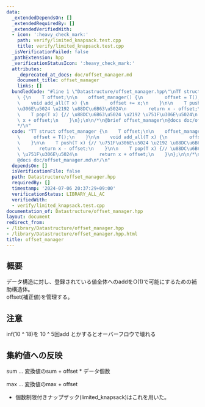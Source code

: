 ```yaml
---
data:
  _extendedDependsOn: []
  _extendedRequiredBy: []
  _extendedVerifiedWith:
  - icon: ':heavy_check_mark:'
    path: verify/limited_knapsack.test.cpp
    title: verify/limited_knapsack.test.cpp
  _isVerificationFailed: false
  _pathExtension: hpp
  _verificationStatusIcon: ':heavy_check_mark:'
  attributes:
    _deprecated_at_docs: doc/offset_manager.md
    document_title: offset_manager
    links: []
  bundledCode: "#line 1 \"Datastructure/offset_manager.hpp\"\nTT struct offset_manager\
    \ {\n    T offset;\n\n    offset_manager() {\n        offset = T();\n    }\n\n\
    \    void add_all(T x) {\n        offset += x;\n    }\n\n    T push(T x) {// \u751F\
    \u306E\u5024 \u2192 \u88DC\u6B63\u5024\n        return x - offset;\n    }\n\n\
    \    T pop(T x) {// \u88DC\u6B63\u5024 \u2192 \u751F\u306E\u5024\n        return\
    \ x + offset;\n    }\n};\n\n/*\n@brief offset_manager\n@docs doc/offset_manager.md\n\
    */\n"
  code: "TT struct offset_manager {\n    T offset;\n\n    offset_manager() {\n   \
    \     offset = T();\n    }\n\n    void add_all(T x) {\n        offset += x;\n\
    \    }\n\n    T push(T x) {// \u751F\u306E\u5024 \u2192 \u88DC\u6B63\u5024\n \
    \       return x - offset;\n    }\n\n    T pop(T x) {// \u88DC\u6B63\u5024 \u2192\
    \ \u751F\u306E\u5024\n        return x + offset;\n    }\n};\n\n/*\n@brief offset_manager\n\
    @docs doc/offset_manager.md\n*/\n"
  dependsOn: []
  isVerificationFile: false
  path: Datastructure/offset_manager.hpp
  requiredBy: []
  timestamp: '2024-07-06 20:37:29+09:00'
  verificationStatus: LIBRARY_ALL_AC
  verifiedWith:
  - verify/limited_knapsack.test.cpp
documentation_of: Datastructure/offset_manager.hpp
layout: document
redirect_from:
- /library/Datastructure/offset_manager.hpp
- /library/Datastructure/offset_manager.hpp.html
title: offset_manager
---
```

## 概要
データ構造に対し、登録されている値全体へのaddをO(1)で可能にするための補助構造体。<br>
offset(補正値)を管理する。

## 注意
inf(10 ^ 18)を 10 ^ 5回add とかするとオーバーフロウで壊れる

## 集約値への反映
sum ... 変換値のsum + offset * データ個数

max ... 変換値のmax + offset
-  個数制限付きナップザック(limited_knapsack)はこれを用いた。

